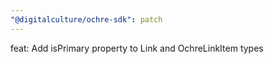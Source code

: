 ```yaml
---
"@digitalculture/ochre-sdk": patch
---
```


feat: Add isPrimary property to Link and OchreLinkItem types
